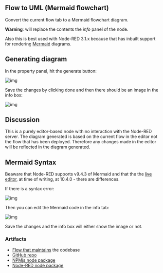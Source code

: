 ## Flow to UML (Mermaid flowchart)

Convert the current flow tab to a Mermaid flowchart diagram.

**Warning**: will replace the contents the *info* panel of the node.

Also this is best used with Node-RED 3.1.x because that has inbuilt support for rendering [Mermaid](https://mermaid.js.org/) diagrams.

## Generating diagram

In the property panel, hit the generate button:

![img](https://cdn.openmindmap.org/content/1696066692869_Screen_Shot_2023-09-30_at_11.35.14.png)

Save the changes by clicking done and then there should be an image in the info box:

![img](https://cdn.openmindmap.org/content/1696066701424_Screen_Shot_2023-09-30_at_11.37.53.png)

## Discussion

This is a purely editor-based node with no interaction with the Node-RED server. The diagram generated is based on the current flow in the editor not the flow that has been deployed. Therefore any changes made in the editor will be reflected in the diagram generated.

## Mermaid Syntax

Beaware that Node-RED supports v9.4.3 of Mermaid and that the the [live editor](https://mermaid.live), at time of writing, at 10.4.0 - there are differences.

If there is a syntax error:

![img](https://cdn.openmindmap.org/content/1696066496021_Screen_Shot_2023-09-30_at_11.34.31.png)

Then you can edit the Mermaid code in the info tab:

![img](https://cdn.openmindmap.org/content/1696066696690_Screen_Shot_2023-09-30_at_11.35.57.png)

Save the changes and the info box will either show the image or not.

### Artifacts

- [Flow that maintains](https://flowhub.org/f/8e598f0f47194617) the codebase
- [GitHub repo](https://github.com/gorenje/node-red-contrib-flow2uml)
- [NPMjs node package](https://www.npmjs.com/package/@gregoriusrippenstein/node-red-contrib-flow2uml)
- [Node-RED node package](https://flows.nodered.org/node/@gregoriusrippenstein/node-red-contrib-flow2uml)


